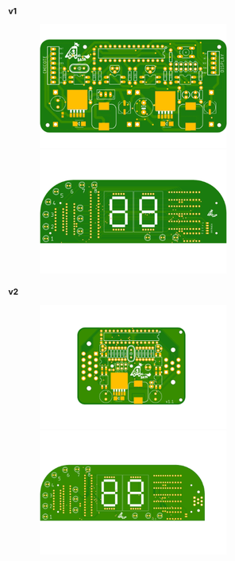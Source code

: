 
### v1

<p align="center">
    <img height="250" src="https://raw.githubusercontent.com/ViniciusGambi/LondriBajaEletronics2019/main/pcbs/v1/mainboard/renders/manufacturing.png">
    <img height="250" src="https://raw.githubusercontent.com/ViniciusGambi/LondriBajaEletronics2019/main/pcbs/v1/display/renders/manufacturing.png">
</p>

### v2

<p align="center">
    <img height="250" src="https://raw.githubusercontent.com/ViniciusGambi/LondriBajaEletronics2019/main/pcbs/v2/mainboard/export/renders/new-mainboard-top.png">
    <img height="250" src="https://raw.githubusercontent.com/ViniciusGambi/LondriBajaEletronics2019/main/pcbs/v2/display/export/renders/bottom.png">
</p>